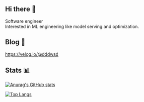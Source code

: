 ## Hi there 👋

Software engineer <br>
Interested in ML engineering like model serving and optimization.

## Blog 📃
https://velog.io/@dddwsd

## Stats 📊 
[![Anurag's GitHub stats](https://github-readme-stats.vercel.app/api?username=dddwsd)](https://github.com/anuraghazra/github-readme-stats)

[![Top Langs](https://github-readme-stats.vercel.app/api/top-langs/?username=dddwsd&layout=compact)](https://github.com/anuraghazra/github-readme-stats)


<!--
**dddwsd/dddwsd** is a ✨ _special_ ✨ repository because its `README.md` (this file) appears on your GitHub profile.

Here are some ideas to get you started:

- 🔭 I’m currently working on ...
- 🌱 I’m currently learning ...
- 👯 I’m looking to collaborate on ...
- 🤔 I’m looking for help with ...
- 💬 Ask me about ...
- 📫 How to reach me: ...
- 😄 Pronouns: ...
-  Fun fact: ...
-->
